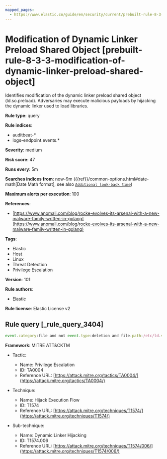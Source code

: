 ```yaml
---
mapped_pages:
  - https://www.elastic.co/guide/en/security/current/prebuilt-rule-8-3-3-modification-of-dynamic-linker-preload-shared-object.html
---
```


# Modification of Dynamic Linker Preload Shared Object [prebuilt-rule-8-3-3-modification-of-dynamic-linker-preload-shared-object]

Identifies modification of the dynamic linker preload shared object (ld.so.preload). Adversaries may execute malicious payloads by hijacking the dynamic linker used to load libraries.

**Rule type**: query

**Rule indices**:

* auditbeat-*
* logs-endpoint.events.*

**Severity**: medium

**Risk score**: 47

**Runs every**: 5m

**Searches indices from**: now-9m ({{ref}}/common-options.html#date-math[Date Math format], see also [`Additional look-back time`](docs-content://solutions/security/detect-and-alert/create-detection-rule.md#rule-schedule))

**Maximum alerts per execution**: 100

**References**:

* [https://www.anomali.com/blog/rocke-evolves-its-arsenal-with-a-new-malware-family-written-in-golang](https://www.anomali.com/blog/rocke-evolves-its-arsenal-with-a-new-malware-family-written-in-golang)

**Tags**:

* Elastic
* Host
* Linux
* Threat Detection
* Privilege Escalation

**Version**: 101

**Rule authors**:

* Elastic

**Rule license**: Elastic License v2

## Rule query [_rule_query_3404]

```js
event.category:file and not event.type:deletion and file.path:/etc/ld.so.preload
```

**Framework**: MITRE ATT&CKTM

* Tactic:

    * Name: Privilege Escalation
    * ID: TA0004
    * Reference URL: [https://attack.mitre.org/tactics/TA0004/](https://attack.mitre.org/tactics/TA0004/)

* Technique:

    * Name: Hijack Execution Flow
    * ID: T1574
    * Reference URL: [https://attack.mitre.org/techniques/T1574/](https://attack.mitre.org/techniques/T1574/)

* Sub-technique:

    * Name: Dynamic Linker Hijacking
    * ID: T1574.006
    * Reference URL: [https://attack.mitre.org/techniques/T1574/006/](https://attack.mitre.org/techniques/T1574/006/)



